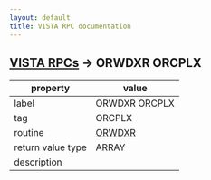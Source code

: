 ```yaml
---
layout: default
title: VISTA RPC documentation
---
```




## [VISTA RPCs](TableOfContent.md) &#8594; ORWDXR ORCPLX 

 property | value 
--- | --- 
 label | ORWDXR ORCPLX
 tag | ORCPLX
 routine | [ORWDXR](http://code.osehra.org/dox/Routine_ORWDXR_source.html)
 return value type | ARRAY
 description | 